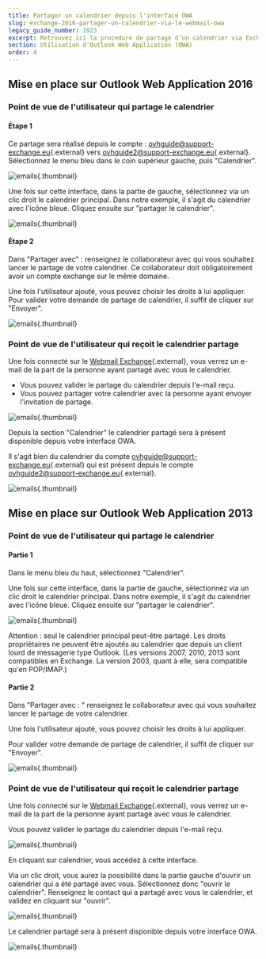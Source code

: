 ```yaml
---
title: Partager un calendrier depuis l'interface OWA
slug: exchange-2016-partager-un-calendrier-via-le-webmail-owa
legacy_guide_number: 1923
excerpt: Retrouvez ici la procedure de partage d’un calendrier via Exchange 2016
section: Utilisation d'Outlook Web Application (OWA)
order: 4
---
```


## Mise en place sur Outlook Web Application 2016

### Point de vue de l'utilisateur qui partage le calendrier

#### Étape 1
Ce partage sera réalisé depuis le compte : [ovhguide@support-exchange.eu](mailto:ovhguide@support-exchange.eu){.external} vers [ovhguide2@support-exchange.eu](mailto:ovhguide2@support-exchange.eu){.external}. Sélectionnez le menu bleu dans le coin supérieur gauche, puis "Calendrier".

![emails](images/2950.png){.thumbnail}

Une fois sur cette interface, dans la partie de gauche, sélectionnez via un clic droit le calendrier principal. Dans notre exemple, il s'agit du calendrier avec l'icône bleue. Cliquez ensuite sur "partager le calendrier".

![emails](images/2951.png){.thumbnail}

#### Étape 2
Dans "Partager avec" :  renseignez le collaborateur avec qui vous souhaitez lancer le partage de votre calendrier. Ce collaborateur doit obligatoirement avoir un compte exchange sur le même domaine.

Une fois l'utilisateur ajouté, vous pouvez choisir les droits à lui appliquer. Pour valider votre demande de partage de calendrier, il suffit de cliquer sur "Envoyer".

![emails](images/2966.png){.thumbnail}

### Point de vue de l'utilisateur qui reçoit le calendrier partage

Une fois connecté sur le [Webmail Exchange](https://ex.mail.ovh.net/owa){.external}, vous verrez un e-mail de la part de la personne ayant partagé avec vous le calendrier.

- Vous pouvez valider le partage du calendrier depuis l'e-mail reçu.
- Vous pouvez partager votre calendrier avec la personne ayant envoyer l'invitation de partage.

![emails](images/2973.png){.thumbnail}

Depuis la section "Calendrier" le calendrier partagé sera à présent disponible depuis votre interface OWA.

Il s'agit bien du calendrier du compte [ovhguide@support-exchange.eu](mailto:ovhguide@support-exchange.eu){.external} qui est présent depuis le compte [ovhguide2@support-exchange.eu](mailto:ovhguide2@support-exchange.eu){.external}.

![emails](images/2974.png){.thumbnail}

## Mise en place sur Outlook Web Application 2013

### Point de vue de l'utilisateur qui partage le calendrier

#### Partie 1
Dans le menu bleu du haut, sélectionnez "Calendrier".

Une fois sur cette interface, dans la partie de gauche, sélectionnez via un clic droit le calendrier principal. Dans notre exemple, il s'agit du calendrier avec l'icône bleue. Cliquez ensuite sur "partager le calendrier".

![emails](images/1018.png){.thumbnail}

Attention : seul le calendrier principal peut-être partagé. Les droits propriétaires ne peuvent être ajoutés au calendrier que depuis un client lourd de messagerie type Outlook. (Les versions 2007, 2010, 2013 sont compatibles en Exchange. La version 2003, quant à elle, sera compatible qu'en POP/IMAP.)

#### Partie 2
Dans "Partager avec : " renseignez le collaborateur avec qui vous souhaitez lancer le partage de votre calendrier.

Une fois l'utilisateur ajouté, vous pouvez choisir les droits à lui appliquer.

Pour valider votre demande de partage de calendrier, il suffit de cliquer sur "Envoyer".

![emails](images/1019.png){.thumbnail}

### Point de vue de l'utilisateur qui reçoit le calendrier partage

Une fois connecté sur le [Webmail Exchange](https://ex.mail.ovh.net/owa){.external}, vous verrez un e-mail de la part de la personne ayant partagé avec vous le calendrier.

Vous pouvez valider le partage du calendrier depuis l'e-mail reçu.

![emails](images/1020.png){.thumbnail}

En cliquant sur calendrier, vous accédez à cette interface.

Via un clic droit, vous aurez la possibilité dans la partie gauche d'ouvrir un calendrier qui a été partagé avec vous. Sélectionnez donc "ouvrir le calendrier". Renseignez le contact qui a partagé avec vous le calendrier, et validez en cliquant sur "ouvrir".

![emails](images/1021.png){.thumbnail}

Le calendrier partagé sera à présent disponible depuis votre interface OWA.

![emails](images/1022.png){.thumbnail}